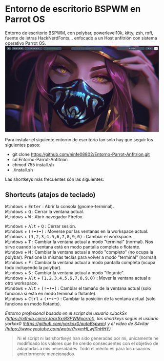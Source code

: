 # Entorno de escritorio BSPWM en Parrot OS

Entorno de escritorio BSPWM, con polybar, powerlevel10k, kitty, zsh, rofi, fuente de letras HackNerdFonts... enfocado a un Host anfitrión con sistema operativo Parrot OS.
![Descripción de la imagen](/Wallpaper/entorno-escritorio.png)

Para instalar el siguiente entorno de escritorio tan solo hay que seguir los siguientes pasos:

- git clone https://github.com/ninfe08802/Entorno-Parrot-Anfitrion.git
- cd Entorno-Parrot-Anfitrion
- chmod 755 install.sh
- ./install.sh

Las shortkeys más frecuentes són las siguientes:

## Shortcuts (atajos de teclado)
<kbd>Windows</kbd> + <kbd>Enter</kbd> : Abrir la consola (gnome-terminal).  
<kbd>Windows</kbd> + <kbd>Q</kbd> : Cerrar la ventana actual.  
<kbd>Windows</kbd> + <kbd>W</kbd> : Abrir navegador Firefox.  

<kbd>Windows</kbd> + <kbd>Alt</kbd> + <kbd>Q</kbd> : Cerrar sesión.  
<kbd>Windows</kbd> + <kbd>(⬆⬅⬇➡)</kbd> : Moverse por las ventanas en la workspace actual.  
<kbd>Windows</kbd> + <kbd>(1,2,3,4,5,6,7,8,9,0)</kbd> : Cambiar el workspace.  
<kbd>Windows</kbd> + <kbd>T</kbd> : Cambiar la ventana actual a modo "terminal" (normal). Nos sirve cuando la ventana está en modo pantalla completa o flotante.  
<kbd>Windows</kbd> + <kbd>M</kbd> : Cambiar la ventana actual a modo "completo" (no ocupa la polybar). Presione la mismas teclas para volver a modo "terminal" (normal).  
<kbd>Windows</kbd> + <kbd>F</kbd> : Cambiar la ventana actual a modo pantalla completa (ocupa todo incluyendo la polybar).  
<kbd>Windows</kbd> + <kbd>S</kbd> : Cambiar la ventana actual a modo "flotante".  
<kbd>Windows</kbd> + <kbd>Alt</kbd> + <kbd>(1,2,3,4,5,6,7,8,9,0)</kbd> : Mover la ventana actual a otro workspace.  
<kbd>Windows</kbd> + <kbd>Alt</kbd> + <kbd>(⬆⬅⬇➡)</kbd> : Cambiar el tamaño de la ventana actual (solo funciona si está en modo terminal o flotante).  
<kbd>Windows</kbd> + <kbd>Ctrl</kbd> + <kbd>(⬆⬅⬇➡)</kbd> : Cambiar la posición de la ventana actual (solo funciona en modo flotante).  


*Entorno profesional basado en el script del usuario xJackSx (https://github.com/xJackSx/BSPWMparrot), las shortkeys según el usuario yorkox0 (https://github.com/yorkox0/autoBspwm) y el vídeo de S4vitar (https://www.youtube.com/watch?v=mHLwfI1nHHY).*

> Ni el script ni las shortkeys han sido generadas por mi, únicamente he modificado los valores que he creido consecuentes con el objetivo de adaptarlas a mis necesidades. Todo el mérito es para los usuarios anteriormente mencionados.
